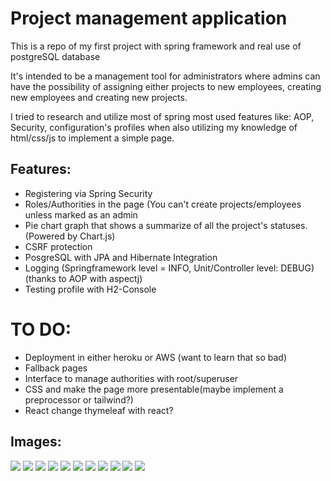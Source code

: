 # Project management application
<p>This is a repo of my first project with spring framework and real use of postgreSQL database</p>
<p>It's intended to be a management tool for administrators where admins can have the possibility of 
assigning either projects to new employees, creating new employees and creating new projects.</p>


<p>I tried to research and utilize most of spring most used features like: AOP, Security,
configuration's profiles when also utilizing my knowledge of html/css/js to implement a simple page.</p>

<h2>Features:</h2>
<ul>
    <li>Registering via Spring Security</li>
    <li>Roles/Authorities in the page (You can't create projects/employees unless marked as an admin</li>
    <li>Pie chart graph that shows a summarize of all the project's statuses. (Powered by Chart.js)</li>
    <li>CSRF protection</li>
    <li>PosgreSQL with JPA and Hibernate Integration</li>
    <li>Logging (Springframework level = INFO, Unit/Controller level: DEBUG) (thanks to AOP with aspectj)</li>
    <li>Testing profile with H2-Console</li>
</ul>

<h1>TO DO:</h1>
<ul>
    <li>Deployment in either heroku or AWS (want to learn that so bad)</li>
    <li>Fallback pages</li>
    <li>Interface to manage authorities with root/superuser</li>
    <li>CSS and make the page more presentable(maybe implement a preprocessor or tailwind?)</li>
    <li>React change thymeleaf with react?</li>
</ul>

<h2>Images:</h2>
<img src="https://i.imgur.com/zeX44QZ.png"/>
<img src="https://i.imgur.com/Du6mSYZ.png"/> 
<img src="https://i.imgur.com/B9IhrDZ.png"/> 
<img src="https://i.imgur.com/ebWpo4k.png"/> 
<img src="https://i.imgur.com/Cp6rnhY.png"/> 
<img src="https://i.imgur.com/Lct3bYZ.png"/> 
<img src="https://i.imgur.com/Altvnbi.png"/> 
<img src="https://i.imgur.com/XFRRrgX.png"/> 
<img src="https://i.imgur.com/1aJLO2g.png"/> 
<img src="https://i.imgur.com/MeCLmtV.png"/> 
<img src="https://i.imgur.com/kwbvMwK.png"/>
